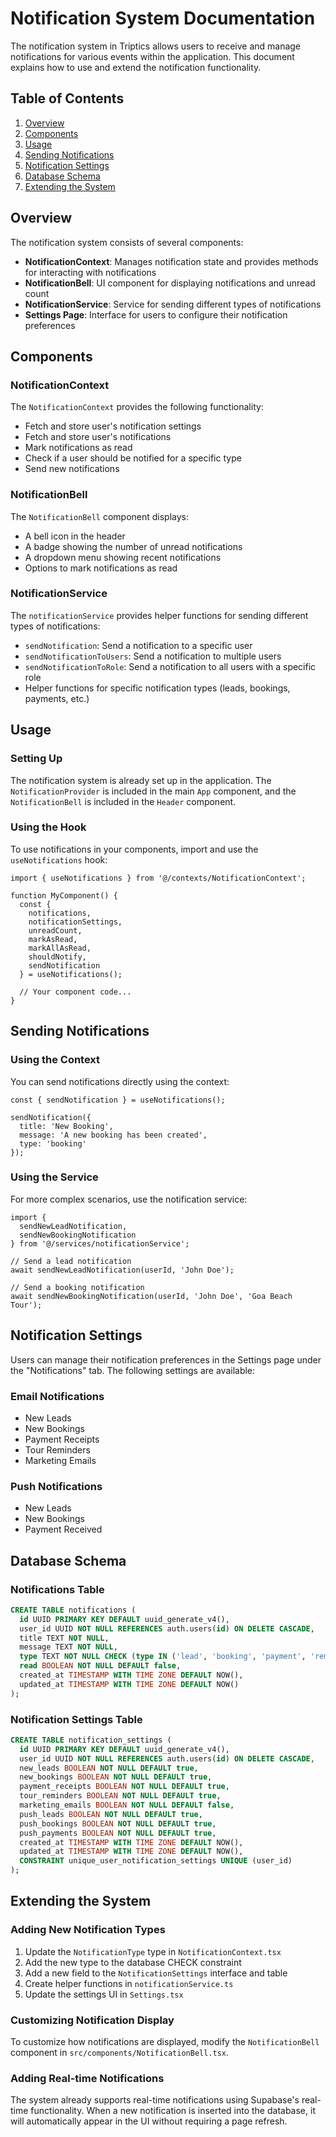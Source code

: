 # Notification System Documentation

The notification system in Triptics allows users to receive and manage notifications for various events within the application. This document explains how to use and extend the notification functionality.

## Table of Contents

1. [Overview](#overview)
2. [Components](#components)
3. [Usage](#usage)
4. [Sending Notifications](#sending-notifications)
5. [Notification Settings](#notification-settings)
6. [Database Schema](#database-schema)
7. [Extending the System](#extending-the-system)

## Overview

The notification system consists of several components:

- **NotificationContext**: Manages notification state and provides methods for interacting with notifications
- **NotificationBell**: UI component for displaying notifications and unread count
- **NotificationService**: Service for sending different types of notifications
- **Settings Page**: Interface for users to configure their notification preferences

## Components

### NotificationContext

The `NotificationContext` provides the following functionality:

- Fetch and store user's notification settings
- Fetch and store user's notifications
- Mark notifications as read
- Check if a user should be notified for a specific type
- Send new notifications

### NotificationBell

The `NotificationBell` component displays:

- A bell icon in the header
- A badge showing the number of unread notifications
- A dropdown menu showing recent notifications
- Options to mark notifications as read

### NotificationService

The `notificationService` provides helper functions for sending different types of notifications:

- `sendNotification`: Send a notification to a specific user
- `sendNotificationToUsers`: Send a notification to multiple users
- `sendNotificationToRole`: Send a notification to all users with a specific role
- Helper functions for specific notification types (leads, bookings, payments, etc.)

## Usage

### Setting Up

The notification system is already set up in the application. The `NotificationProvider` is included in the main `App` component, and the `NotificationBell` is included in the `Header` component.

### Using the Hook

To use notifications in your components, import and use the `useNotifications` hook:

```tsx
import { useNotifications } from '@/contexts/NotificationContext';

function MyComponent() {
  const { 
    notifications,
    notificationSettings,
    unreadCount,
    markAsRead,
    markAllAsRead,
    shouldNotify,
    sendNotification
  } = useNotifications();

  // Your component code...
}
```

## Sending Notifications

### Using the Context

You can send notifications directly using the context:

```tsx
const { sendNotification } = useNotifications();

sendNotification({
  title: 'New Booking',
  message: 'A new booking has been created',
  type: 'booking'
});
```

### Using the Service

For more complex scenarios, use the notification service:

```tsx
import { 
  sendNewLeadNotification, 
  sendNewBookingNotification 
} from '@/services/notificationService';

// Send a lead notification
await sendNewLeadNotification(userId, 'John Doe');

// Send a booking notification
await sendNewBookingNotification(userId, 'John Doe', 'Goa Beach Tour');
```

## Notification Settings

Users can manage their notification preferences in the Settings page under the "Notifications" tab. The following settings are available:

### Email Notifications
- New Leads
- New Bookings
- Payment Receipts
- Tour Reminders
- Marketing Emails

### Push Notifications
- New Leads
- New Bookings
- Payment Received

## Database Schema

### Notifications Table

```sql
CREATE TABLE notifications (
  id UUID PRIMARY KEY DEFAULT uuid_generate_v4(),
  user_id UUID NOT NULL REFERENCES auth.users(id) ON DELETE CASCADE,
  title TEXT NOT NULL,
  message TEXT NOT NULL,
  type TEXT NOT NULL CHECK (type IN ('lead', 'booking', 'payment', 'reminder', 'marketing', 'system')),
  read BOOLEAN NOT NULL DEFAULT false,
  created_at TIMESTAMP WITH TIME ZONE DEFAULT NOW(),
  updated_at TIMESTAMP WITH TIME ZONE DEFAULT NOW()
);
```

### Notification Settings Table

```sql
CREATE TABLE notification_settings (
  id UUID PRIMARY KEY DEFAULT uuid_generate_v4(),
  user_id UUID NOT NULL REFERENCES auth.users(id) ON DELETE CASCADE,
  new_leads BOOLEAN NOT NULL DEFAULT true,
  new_bookings BOOLEAN NOT NULL DEFAULT true,
  payment_receipts BOOLEAN NOT NULL DEFAULT true,
  tour_reminders BOOLEAN NOT NULL DEFAULT true,
  marketing_emails BOOLEAN NOT NULL DEFAULT false,
  push_leads BOOLEAN NOT NULL DEFAULT true,
  push_bookings BOOLEAN NOT NULL DEFAULT true,
  push_payments BOOLEAN NOT NULL DEFAULT true,
  created_at TIMESTAMP WITH TIME ZONE DEFAULT NOW(),
  updated_at TIMESTAMP WITH TIME ZONE DEFAULT NOW(),
  CONSTRAINT unique_user_notification_settings UNIQUE (user_id)
);
```

## Extending the System

### Adding New Notification Types

1. Update the `NotificationType` type in `NotificationContext.tsx`
2. Add the new type to the database CHECK constraint
3. Add a new field to the `NotificationSettings` interface and table
4. Create helper functions in `notificationService.ts`
5. Update the settings UI in `Settings.tsx`

### Customizing Notification Display

To customize how notifications are displayed, modify the `NotificationBell` component in `src/components/NotificationBell.tsx`.

### Adding Real-time Notifications

The system already supports real-time notifications using Supabase's real-time functionality. When a new notification is inserted into the database, it will automatically appear in the UI without requiring a page refresh. 